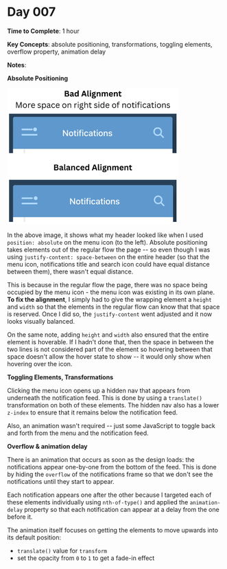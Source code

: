 # Day 007

**Time to Complete**: 1 hour

**Key Concepts**: absolute positioning, transformations, toggling elements, overflow property, animation delay

**Notes**:

**Absolute Positioning**

<img src="/entries/007/alignment.png" width="400"/>


In the above image, it shows what my header looked like when I used `position: absolute` on the menu icon (to the left). Absolute positioning takes elements out of the regular flow the page -- so even though I was using `justify-content: space-between` on the entire header (so that the menu icon, notifications title and search icon could have equal distance between them), there wasn't equal distance.

This is because in the regular flow the page, there was no space being occupied by the menu icon - the menu icon was existing in its own plane. **To fix the alignment**, I simply had to give the wrapping element a `height` and `width` so that the elements in the regular flow can know that that space is reserved. Once I did so, the `justify-content` went adjusted and it now looks visually balanced.

On the same note, adding `height` and `width` also ensured that the entire element is hoverable. If I hadn't done that, then the space in between the two lines is not considered part of the element so hovering between that space doesn't allow the hover state to show -- it would only show when hovering over the icon.

**Toggling Elements, Transformations**

Clicking the menu icon opens up a hidden nav that appears from underneath the notification feed. This is done by using a `translate()` transformation on both of these elements. The hidden nav also has a lower `z-index` to ensure that it remains below the notification feed.

Also, an animation wasn't required -- just some JavaScript to toggle back and forth from the menu and the notification feed.

**Overflow & animation delay**

There is an animation that occurs as soon as the design loads: the notifications appear one-by-one from the bottom of the feed. This is done by hiding the `overflow` of the notifications frame so that we don't see the notifications until they start to appear.

Each notification appears one after the other because I targeted each of these elements individually using `nth-of-type()` and applied the `animation-delay` property so that each notification can appear at a delay from the one before it.

The animation itself focuses on getting the elements to move upwards into its default position:

- `translate()` value for `transform`
- set the opacity from `0` to `1` to get a fade-in effect
